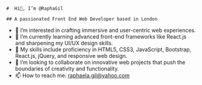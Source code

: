 
                                                                              #  Hi👋, I’m @RaphaGil
                                                                              ## A passionated Front End Web Developer based in London
- 👀 I’m interested in crafting immersive and user-centric web experiences.
- 🌱 I’m currently learning advanced front-end frameworks like React.js and sharpening my UI/UX design skills.
- 💼 My skills include proficiency in HTML5, CSS3, JavaScript, Bootstrap, React.js, jQuery, and responsive web design.
- 💞️ I’m looking to collaborate on innovative web projects that push the boundaries of creativity and functionality.
- 📫 How to reach me: raphaela.gil@yahoo.com



<!---
RaphaGil/RaphaGil is a ✨ special ✨ repository because its `README.md` (this file) appears on your GitHub profile.
You can click the Preview link to take a look at your changes.
--->
